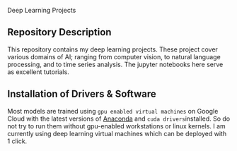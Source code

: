 Deep Learning Projects

## Repository Description
This repository contains my deep learning projects. These project cover various domains of AI; ranging from computer vision, to natural language processing, and to time series analysis. The jupyter notebooks here serve as excellent tutorials.

## Installation of Drivers & Software
Most models are trained using `gpu enabled virtual machines` on Google Cloud with the latest versions of [Anaconda](https://www.anaconda.com/download/) and `cuda drivers`installed. So do not try to run them without gpu-enabled workstations or linux kernels. I am currently using deep learning virtual machines which can be deployed with 1 click.
